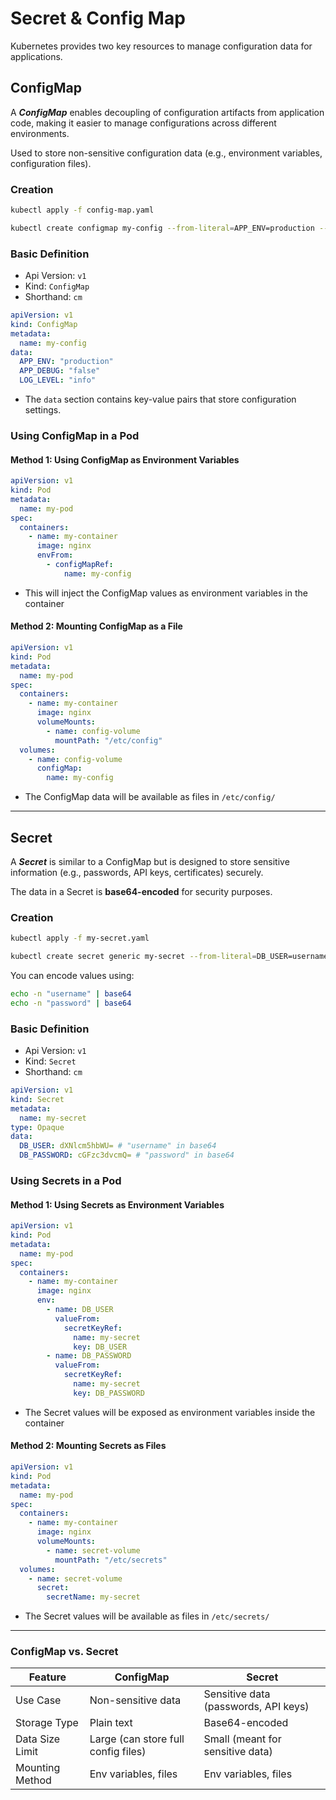 # Secret & Config Map

Kubernetes provides two key resources to manage configuration data for applications.

## ConfigMap

A _**ConfigMap**_ enables decoupling of configuration artifacts from application code, making it easier to manage configurations across different environments.

Used to store non-sensitive configuration data (e.g., environment variables, configuration files).

### Creation

```bash
kubectl apply -f config-map.yaml
```

```bash
kubectl create configmap my-config --from-literal=APP_ENV=production --from-literal=LOG_LEVEL=info
```

### Basic Definition

- Api Version: `v1`
- Kind: `ConfigMap`
- Shorthand: `cm`

```yaml
apiVersion: v1
kind: ConfigMap
metadata:
  name: my-config
data:
  APP_ENV: "production"
  APP_DEBUG: "false"
  LOG_LEVEL: "info"
```

- The `data` section contains key-value pairs that store configuration settings.

### Using ConfigMap in a Pod

#### Method 1: Using ConfigMap as Environment Variables

```yaml
apiVersion: v1
kind: Pod
metadata:
  name: my-pod
spec:
  containers:
    - name: my-container
      image: nginx
      envFrom:
        - configMapRef:
            name: my-config
```

- This will inject the ConfigMap values as environment variables in the container

#### Method 2: Mounting ConfigMap as a File

```yaml
apiVersion: v1
kind: Pod
metadata:
  name: my-pod
spec:
  containers:
    - name: my-container
      image: nginx
      volumeMounts:
        - name: config-volume
          mountPath: "/etc/config"
  volumes:
    - name: config-volume
      configMap:
        name: my-config
```

- The ConfigMap data will be available as files in `/etc/config/`

---

## Secret

A _**Secret**_ is similar to a ConfigMap but is designed to store sensitive information (e.g., passwords, API keys, certificates) securely.

The data in a Secret is **base64-encoded** for security purposes.

### Creation

```bash
kubectl apply -f my-secret.yaml
```

```bash
kubectl create secret generic my-secret --from-literal=DB_USER=username --from-literal=DB_PASSWORD=password
```

You can encode values using:

```bash
echo -n "username" | base64
echo -n "password" | base64
```

### Basic Definition

- Api Version: `v1`
- Kind: `Secret`
- Shorthand: `cm`

```yaml
apiVersion: v1
kind: Secret
metadata:
  name: my-secret
type: Opaque
data:
  DB_USER: dXNlcm5hbWU= # "username" in base64
  DB_PASSWORD: cGFzc3dvcmQ= # "password" in base64
```

### Using Secrets in a Pod

#### Method 1: Using Secrets as Environment Variables

```yaml
apiVersion: v1
kind: Pod
metadata:
  name: my-pod
spec:
  containers:
    - name: my-container
      image: nginx
      env:
        - name: DB_USER
          valueFrom:
            secretKeyRef:
              name: my-secret
              key: DB_USER
        - name: DB_PASSWORD
          valueFrom:
            secretKeyRef:
              name: my-secret
              key: DB_PASSWORD
```

- The Secret values will be exposed as environment variables inside the container

#### Method 2: Mounting Secrets as Files

```yaml
apiVersion: v1
kind: Pod
metadata:
  name: my-pod
spec:
  containers:
    - name: my-container
      image: nginx
      volumeMounts:
        - name: secret-volume
          mountPath: "/etc/secrets"
  volumes:
    - name: secret-volume
      secret:
        secretName: my-secret
```

- The Secret values will be available as files in `/etc/secrets/`

---

### ConfigMap vs. Secret

| Feature         | ConfigMap                           | Secret                               |
| --------------- | ----------------------------------- | ------------------------------------ |
| Use Case        | Non-sensitive data                  | Sensitive data (passwords, API keys) |
| Storage Type    | Plain text                          | Base64-encoded                       |
| Data Size Limit | Large (can store full config files) | Small (meant for sensitive data)     |
| Mounting Method | Env variables, files                | Env variables, files                 |

